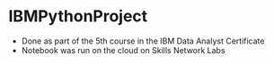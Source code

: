# IBMPythonProject
- Done as part of the 5th course in the IBM Data Analyst Certificate
- Notebook was run on the cloud on Skills Network Labs 
